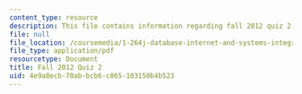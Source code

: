 ```yaml
---
content_type: resource
description: This file contains information regarding fall 2012 quiz 2.
file: null
file_location: /coursemedia/1-264j-database-internet-and-systems-integration-technologies-fall-2013/4e9a8ecb70abbcb6c065103150b4b523_MIT1_264JF13_F12_Q2.pdf
file_type: application/pdf
resourcetype: Document
title: Fall 2012 Quiz 2
uid: 4e9a8ecb-70ab-bcb6-c065-103150b4b523
---
```

